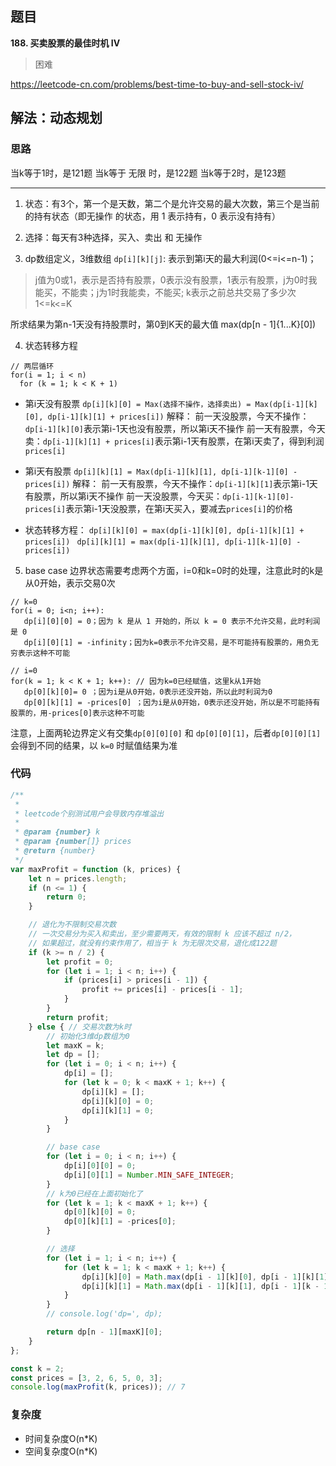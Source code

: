 ## 题目
**188. 买卖股票的最佳时机 IV**
>困难

https://leetcode-cn.com/problems/best-time-to-buy-and-sell-stock-iv/

## 解法：动态规划
### 思路
当k等于1时，是121题
当k等于 无限 时，是122题
当k等于2时，是123题

---

1. 状态：有3个，第⼀个是天数，第⼆个是允许交易的最⼤次数，第三个是当前的持有状态（即无操作 的状态，⽤ 1 表⽰持有，0 表⽰没有持有）

2. 选择：每天有3种选择，买⼊、卖出 和 ⽆操作

3. dp数组定义，3维数组
`dp[i][k][j]`: 表示到第i天的最大利润(0<=i<=n-1)；
> j值为0或1，表示是否持有股票，0表示没有股票，1表示有股票，j为0时我能买，不能卖；j为1时我能卖，不能买;
k表示之前总共交易了多少次 1<=k<=K

所求结果为第n-1天没有持股票时，第0到K天的最大值 max(dp[n - 1]{1...K}[0])

4. 状态转移方程
```
// 两层循环
for(i = 1; i < n) 
  for (k = 1; k < K + 1)
``` 

* 第i天没有股票
`dp[i][k][0] = Max(选择不操作，选择卖出) = Max(dp[i-1][k][0], dp[i-1][k][1] + prices[i])`
解释：
前一天没股票，今天不操作：`dp[i-1][k][0]`表示第i-1天也没有股票，所以第i天不操作
前一天有股票，今天卖：`dp[i-1][k][1] + prices[i]`表示第i-1天有股票，在第i天卖了，得到利润`prices[i]`

* 第i天有股票
`dp[i][k][1] = Max(dp[i-1][k][1], dp[i-1][k-1][0] - prices[i])`
解释：
前一天有股票，今天不操作：`dp[i-1][k][1]`表示第i-1天有股票，所以第i天不操作
前一天没股票，今天买：`dp[i-1][k-1][0]-prices[i]`表示第i-1天没股票，在第i天买入，要减去`prices[i]`的价格

* 状态转移⽅程： 
`dp[i][k][0] = max(dp[i-1][k][0], dp[i-1][k][1] + prices[i]) `
`dp[i][k][1] = max(dp[i-1][k][1], dp[i-1][k-1][0] - prices[i])`

5. base case
边界状态需要考虑两个方面，i=0和k=0时的处理，注意此时的k是从0开始，表示交易0次
```
// k=0
for(i = 0; i<n; i++):
   dp[i][0][0] = 0；因为 k 是从 1 开始的，所以 k = 0 表示不允许交易，此时利润是 0
   dp[i][0][1] = -infinity；因为k=0表示不允许交易，是不可能持有股票的，用负无穷表示这种不可能

// i=0
for(k = 1; k < K + 1; k++): // 因为k=0已经赋值，这里k从1开始
   dp[0][k][0]= 0 ；因为i是从0开始，0表示还没开始，所以此时利润为0
   dp[0][k][1] = -prices[0] ；因为i是从0开始，0表示还没开始，所以是不可能持有股票的，用-prices[0]表示这种不可能
```

注意，上面两轮边界定义有交集`dp[0][0][0]` 和 `dp[0][0][1]`，后者`dp[0][0][1]`会得到不同的结果，以 `k=0` 时赋值结果为准

### 代码
```javascript
/**
 * 
 * leetcode个别测试用户会导致内存堆溢出
 * 
 * @param {number} k
 * @param {number[]} prices
 * @return {number}
 */
var maxProfit = function (k, prices) {
    let n = prices.length;
    if (n <= 1) {
        return 0;
    }

    // 退化为不限制交易次数
    // 一次交易分为买入和卖出，至少需要两天，有效的限制 k 应该不超过 n/2，
    // 如果超过，就没有约束作用了，相当于 k 为无限次交易，退化成122题
    if (k >= n / 2) {
        let profit = 0;
        for (let i = 1; i < n; i++) {
            if (prices[i] > prices[i - 1]) {
                profit += prices[i] - prices[i - 1];
            }
        }
        return profit;
    } else { // 交易次数为k时
        // 初始化3维dp数组为0
        let maxK = k;
        let dp = [];
        for (let i = 0; i < n; i++) {
            dp[i] = [];
            for (let k = 0; k < maxK + 1; k++) {
                dp[i][k] = [];
                dp[i][k][0] = 0;
                dp[i][k][1] = 0;
            }
        }

        // base case
        for (let i = 0; i < n; i++) {
            dp[i][0][0] = 0;
            dp[i][0][1] = Number.MIN_SAFE_INTEGER;
        }
        // k为0已经在上面初始化了
        for (let k = 1; k < maxK + 1; k++) {
            dp[0][k][0] = 0;
            dp[0][k][1] = -prices[0];
        }

        // 选择
        for (let i = 1; i < n; i++) {
            for (let k = 1; k < maxK + 1; k++) {
                dp[i][k][0] = Math.max(dp[i - 1][k][0], dp[i - 1][k][1] + prices[i]);
                dp[i][k][1] = Math.max(dp[i - 1][k][1], dp[i - 1][k - 1][0] - prices[i]);
            }
        }
        // console.log('dp=', dp);

        return dp[n - 1][maxK][0];
    }
};

const k = 2;
const prices = [3, 2, 6, 5, 0, 3];
console.log(maxProfit(k, prices)); // 7

```
### 复杂度
* 时间复杂度O(n*K)
* 空间复杂度O(n*K)
